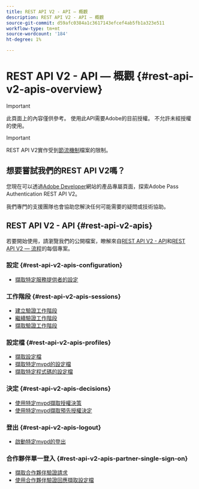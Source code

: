 ```yaml
---
title: REST API V2 - API — 概觀
description: REST API V2 - API — 概觀
source-git-commit: d59afc0384a1c3617143efcef4ab5fb1a323e511
workflow-type: tm+mt
source-wordcount: '184'
ht-degree: 1%

---
```



# REST API V2 - API — 概觀 {#rest-api-v2-apis-overview}

>[!IMPORTANT]
>
> 此頁面上的內容僅供參考。 使用此API需要Adobe的目前授權。 不允許未經授權的使用。

>[!IMPORTANT]
>
> REST API V2實作受到[節流機制](/help/authentication/throttling-mechanism.md)檔案的限制。

## 想要嘗試我們的REST API V2嗎？

您現在可以透過[Adobe Developer](https://developer.adobe.com/adobe-pass/)網站的產品專屬頁面，探索Adobe Pass Authentication REST API V2。

我們專門的支援團隊也會協助您解決任何可能需要的疑問或技術協助。

## REST API V2 - API {#rest-api-v2-apis}

若要開始使用，請瀏覽我們的公開檔案，瞭解來自[REST API V2 - API](./rest-api-v2-apis-overview.md)和[REST API V2 — 流程](../flows/rest-api-v2-flows-overview.md)的每個專案。

### 設定 {#rest-api-v2-apis-configuration}

* [擷取特定服務提供者的設定](configuration-apis/rest-api-v2-configuration-apis-retrieve-configuration-for-specific-service-provider.md)

### 工作階段 {#rest-api-v2-apis-sessions}

* [建立驗證工作階段](sessions-apis/rest-api-v2-sessions-apis-create-authentication-session.md)
* [繼續驗證工作階段](sessions-apis/rest-api-v2-sessions-apis-resume-authentication-session.md)
* [擷取驗證工作階段](sessions-apis/rest-api-v2-sessions-apis-retrieve-authentication-session-information-using-code.md)

### 設定檔 {#rest-api-v2-apis-profiles}

* [擷取設定檔](profiles-apis/rest-api-v2-profiles-apis-retrieve-profiles.md)
* [擷取特定mvpd的設定檔](profiles-apis/rest-api-v2-profiles-apis-retrieve-profile-for-specific-mvpd.md)
* [擷取特定程式碼的設定檔](profiles-apis/rest-api-v2-profiles-apis-retrieve-profile-for-specific-code.md)

### 決定 {#rest-api-v2-apis-decisions}

* [使用特定mvpd擷取授權決策](decisions-apis/rest-api-v2-decisions-apis-retrieve-authorization-decisions-using-specific-mvpd.md)
* [使用特定mvpd擷取預先授權決定](decisions-apis/rest-api-v2-decisions-apis-retrieve-preauthorization-decisions-using-specific-mvpd.md)

### 登出 {#rest-api-v2-apis-logout}

* [啟動特定mvpd的登出](logout-apis/rest-api-v2-logout-apis-initiate-logout-for-specific-mvpd.md)

### 合作夥伴單一登入 {#rest-api-v2-apis-partner-single-sign-on}

* [擷取合作夥伴驗證請求](partner-single-sign-on-apis/rest-api-v2-partner-single-sign-on-apis-retrieve-partner-authentication-request.md)
* [使用合作夥伴驗證回應擷取設定檔](partner-single-sign-on-apis/rest-api-v2-partner-single-sign-on-apis-retrieve-profile-using-partner-authentication-response.md)
